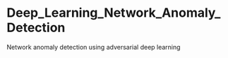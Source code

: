 # Deep_Learning_Network_Anomaly_Detection
Network anomaly detection using adversarial deep learning
